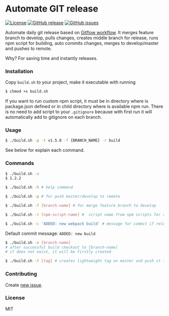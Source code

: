 # Automate GIT release
[![License](https://img.shields.io/badge/license-MIT-brightgreen.svg)](https://opensource.org/licenses/MIT) [![GitHub release](https://img.shields.io/github/release/jkondela/automate-git-release.svg)]() [![GitHub issues](https://img.shields.io/github/issues/jkondela/automate-git-release.svg)](https://github.com/jkondela/automate-git-release/issues)

Automate daily git release based on [Gitflow workflow](http://nvie.com/posts/a-successful-git-branching-model/).
It merges feature branch to develop, pulls changes, creates middle branch for release, runs npm script for building, auto commits changes, merges to develop/master and pushes to remote.

Why? For saving time and instantly releases.

### Installation
Copy ``build.sh`` to your project, make it executable with running
```sh
$ chmod +x build.sh
```
If you want to run custom npm script, it must be in directory where is package.json defined or in child directory where is available npm run.
There is no need to add script to your ``.gitignore`` because with first run it will automatically add to gitignore on each branch.


### Usage
```sh
$ ./build.sh -p -t v1.5.0 -f {BRANCH_NAME} -r build
```
See below for explain each command.


### Commands

```sh
$ ./build.sh -v
$ 1.2.2
```

```sh
$ ./build.sh -h # help command
```

```sh
$ ./build.sh -p # for push master/develop to remote
```

```sh
$ ./build.sh -f [branch-name] # for merge feature branch to develop
```

```sh
$ ./build.sh -r [npm-script-name] #  script name from npm scripts for run (example: -r build = npm run build)
```

```sh
$ ./build.sh -c 'ADDED: new webpack build' # message for commit if release branch is active (runnable only with -r command)
```
Default commit message: ``ADDED: new build``

```sh
$ ./build.sh -n [branch-name] 
# after successful build checkout to [branch-name]
# if does not exist, it will be firstly created
```

```sh
$ ./build.sh -t [tag] # creates lightweight tag on master and push it to remote
```


### Contributing
Create [new issue](https://github.com/jkondela/automate-git-release/issues/new).

### License
MIT

